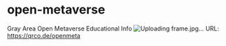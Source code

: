 # open-metaverse
Gray Area Open Metaverse Educational Info
![Uploading frame.jpg…]()
URL: https://qrco.de/openmeta
